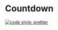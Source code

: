 # Countdown

[![code style: prettier](https://img.shields.io/badge/code_style-prettier-ff69b4.svg?style=flat-square)](https://github.com/prettier/prettier)
